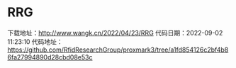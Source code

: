 # RRG
下载地址：http://www.wangk.cn/2022/04/23/RRG
代码日期：2022-09-02 11:23:10
代码地址：https://github.com/RfidResearchGroup/proxmark3/tree/a1fd854126c2bf4b86fa27994890d28cbd08e53c
